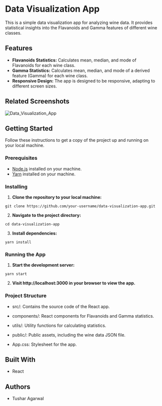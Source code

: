 # Data Visualization App

This is a simple data visualization app for analyzing wine data. It provides statistical insights into the Flavanoids and Gamma features of different wine classes.

## Features

- **Flavanoids Statistics:** Calculates mean, median, and mode of Flavanoids for each wine class.
- **Gamma Statistics:** Calculates mean, median, and mode of a derived feature (Gamma) for each wine class.
- **Responsive Design:** The app is designed to be responsive, adapting to different screen sizes.

## Related Screenshots
![Data_Visualization_App](https://github.com/TusharTechs/data-visualization-app/assets/56952465/61076822-b3c9-4838-93b6-3c51b14f0242)

## Getting Started

Follow these instructions to get a copy of the project up and running on your local machine.

### Prerequisites

- [Node.js](https://nodejs.org/) installed on your machine.
- [Yarn](https://yarnpkg.com/) installed on your machine.

### Installing

1. **Clone the repository to your local machine:**

`git clone https://github.com/your-username/data-visualization-app.git`

2. **Navigate to the project directory:**

`cd data-visualization-app`

3. **Install dependencies:**

`yarn install`

### Running the App

1. **Start the development server:**

`yarn start`

2. **Visit http://localhost:3000 in your browser to view the app.**

### Project Structure

- src/: Contains the source code of the React app.

- components/: React components for Flavanoids and Gamma statistics.

- utils/: Utility functions for calculating statistics.

- public/: Public assets, including the wine data JSON file.

- App.css: Stylesheet for the app.

## Built With

- React

## Authors

- Tushar Agarwal
